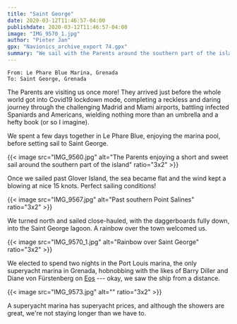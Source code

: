 ```yaml
---
title: "Saint George"
date: 2020-03-12T11:46:57-04:00
publishdate: 2020-03-12T11:46:57-04:00
image: "IMG_9570_1.jpg"
author: "Pieter Jan"
gpx: "Navionics_archive_export 74.gpx"
summary: "We sail with the Parents around the southern part of the island to Saint George."
---
```


`From: Le Phare Blue Marina, Grenada`<br/>
`To: Saint George, Grenada`

The Parents are visiting us once more! They arrived just before the whole world got into Covid19 lockdown mode, completing a reckless and daring journey through the challenging Madrid and Miami airports, battling infected Spaniards and Americans, wielding nothing more than an umbrella and a hefty book (or so I imagine).

We spent a few days together in Le Phare Blue, enjoying the marina pool, before setting sail to Saint George.

{{< image src="IMG_9560.jpg" alt="The Parents enjoying a short and sweet sail around the southern part of the island" ratio="3x2" >}}

Once we sailed past Glover Island, the sea became flat and the wind kept a blowing at nice 15 knots. Perfect sailing conditions!

{{< image src="IMG_9567.jpg" alt="Past southern Point Salines" ratio="3x2" >}}

We turned north and sailed close-hauled, with the daggerboards fully down, into the Saint George lagoon. A rainbow over the town welcomed us.

{{< image src="IMG_9570_1.jpg" alt="Rainbow over Saint George" ratio="3x2" >}}

We elected to spend two nights in the Port Louis marina, the only superyacht marina in Grenada, hobnobbing with the likes of Barry Diller and Diane von Fürstenberg on [Eos](https://en.wikipedia.org/wiki/Eos_(yacht)) --- okay, we saw the ship from a distance.

{{< image src="IMG_9573.jpg" alt="" ratio="3x2" >}}

A superyacht marina has superyacht prices, and although the showers are great, we're not staying longer than we have to.

